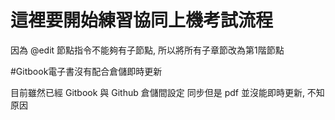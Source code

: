 # 這裡要開始練習協同上機考試流程

因為 @edit 節點指令不能夠有子節點, 所以將所有子章節改為第1階節點

#Gitbook電子書沒有配合倉儲即時更新

目前雖然已經 Gitbook 與 Github 倉儲間設定 同步但是 pdf 並沒能即時更新, 不知原因
